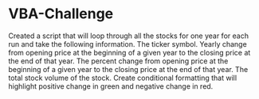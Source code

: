 # VBA-Challenge

Created a script that will loop through all the stocks for one year for each run and take the following information.
The ticker symbol.
Yearly change from opening price at the beginning of a given year to the closing price at the end of that year.
The percent change from opening price at the beginning of a given year to the closing price at the end of that year.
The total stock volume of the stock.
Create conditional formatting that will highlight positive change in green and negative change in red.

